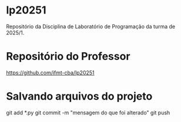 # lp20251
Repositório da Disciplina de Laboratório de Programação da turma de 2025/1. 

# Repositório do Professor

https://github.com/ifmt-cba/lp20251

# Salvando arquivos do projeto

git add *.py
git commit -m "mensagem do que foi alterado"
git push
